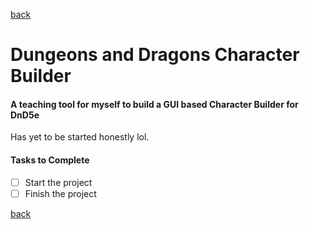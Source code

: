 [back](../index.md)
# Dungeons and Dragons Character Builder
#### A teaching tool for myself to build a GUI based Character Builder for DnD5e

Has yet to be started honestly lol.

#### Tasks to Complete
- [ ]  Start the project
- [ ]  Finish the project

[back](../index.md)
